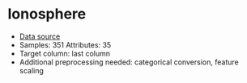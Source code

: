 # Ionosphere

 - [Data source](https://archive.ics.uci.edu/ml/datasets/Ionosphere)
 -  Samples: 351 Attributes: 35
 - Target column: last column
 - Additional preprocessing needed: categorical conversion, feature scaling

